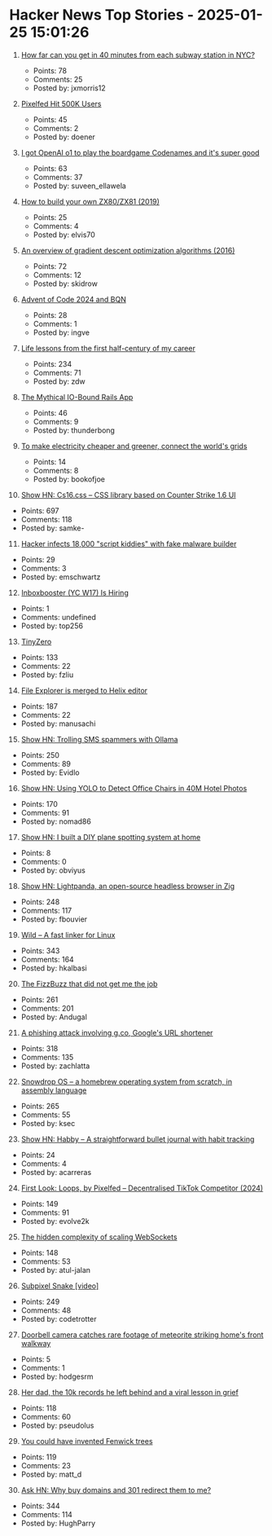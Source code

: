# Hacker News Top Stories - 2025-01-25 15:01:26

1. [How far can you get in 40 minutes from each subway station in NYC?](https://subwaysheds.com/#11.27/40.7427/-73.9869)
   - Points: 78
   - Comments: 25
   - Posted by: jxmorris12

2. [Pixelfed Hit 500K Users](https://fedidb.org/software/pixelfed)
   - Points: 45
   - Comments: 2
   - Posted by: doener

3. [I got OpenAI o1 to play the boardgame Codenames and it's super good](https://suveenellawela.com/thoughts/codenames-ai)
   - Points: 63
   - Comments: 37
   - Posted by: suveen_ellawela

4. [How to build your own ZX80/ZX81 (2019)](http://searle.x10host.com/zx80/zx80.html)
   - Points: 25
   - Comments: 4
   - Posted by: elvis70

5. [An overview of gradient descent optimization algorithms (2016)](https://www.ruder.io/optimizing-gradient-descent/)
   - Points: 72
   - Comments: 12
   - Posted by: skidrow

6. [Advent of Code 2024 and BQN](https://nrk.neocities.org/articles/aoc24-bqn)
   - Points: 28
   - Comments: 1
   - Posted by: ingve

7. [Life lessons from the first half-century of my career](https://cacm.acm.org/opinion/life-lessons-from-the-first-half-century-of-my-career/)
   - Points: 234
   - Comments: 71
   - Posted by: zdw

8. [The Mythical IO-Bound Rails App](https://byroot.github.io/ruby/performance/2025/01/23/the-mythical-io-bound-rails-app.html)
   - Points: 46
   - Comments: 9
   - Posted by: thunderbong

9. [To make electricity cheaper and greener, connect the world's grids](https://www.economist.com/leaders/2025/01/23/to-make-electricity-cheaper-and-greener-connect-the-worlds-grids)
   - Points: 14
   - Comments: 8
   - Posted by: bookofjoe

10. [Show HN: Cs16.css – CSS library based on Counter Strike 1.6 UI](https://cs16.samke.me)
   - Points: 697
   - Comments: 118
   - Posted by: samke-

11. [Hacker infects 18,000 "script kiddies" with fake malware builder](https://www.bleepingcomputer.com/news/security/hacker-infects-18-000-script-kiddies-with-fake-malware-builder/)
   - Points: 29
   - Comments: 3
   - Posted by: emschwartz

12. [Inboxbooster (YC W17) Is Hiring](https://www.ycombinator.com/companies/inboxbooster/jobs/ci7Hwk0-jvm-bytecode-engineer-full-remote)
   - Points: 1
   - Comments: undefined
   - Posted by: top256

13. [TinyZero](https://github.com/Jiayi-Pan/TinyZero)
   - Points: 133
   - Comments: 22
   - Posted by: fzliu

14. [File Explorer is merged to Helix editor](https://github.com/helix-editor/helix/pull/11285)
   - Points: 187
   - Comments: 22
   - Posted by: manusachi

15. [Show HN: Trolling SMS spammers with Ollama](https://evan.widloski.com/software/sms_llm/)
   - Points: 250
   - Comments: 89
   - Posted by: Evidlo

16. [Show HN: Using YOLO to Detect Office Chairs in 40M Hotel Photos](undefined)
   - Points: 170
   - Comments: 91
   - Posted by: nomad86

17. [Show HN: I built a DIY plane spotting system at home](https://pilane.obviy.us/)
   - Points: 8
   - Comments: 0
   - Posted by: obviyus

18. [Show HN: Lightpanda, an open-source headless browser in Zig](https://github.com/lightpanda-io/browser)
   - Points: 248
   - Comments: 117
   - Posted by: fbouvier

19. [Wild – A fast linker for Linux](https://github.com/davidlattimore/wild)
   - Points: 343
   - Comments: 164
   - Posted by: hkalbasi

20. [The FizzBuzz that did not get me the job](https://kranga.notion.site/The-fizzbuzz-that-did-not-get-me-the-job-180e7c22ef3b80c3a386f7f8de720ac7)
   - Points: 261
   - Comments: 201
   - Posted by: Andugal

21. [A phishing attack involving g.co, Google's URL shortener](https://gist.github.com/zachlatta/f86317493654b550c689dc6509973aa4)
   - Points: 318
   - Comments: 135
   - Posted by: zachlatta

22. [Snowdrop OS – a homebrew operating system from scratch, in assembly language](http://sebastianmihai.com/snowdrop/)
   - Points: 265
   - Comments: 55
   - Posted by: ksec

23. [Show HN: Habby – A straightforward bullet journal with habit tracking](https://habby.day/)
   - Points: 24
   - Comments: 4
   - Posted by: acarreras

24. [First Look: Loops, by Pixelfed – Decentralised TikTok Competitor (2024)](https://wedistribute.org/2024/11/loops-early-look/)
   - Points: 149
   - Comments: 91
   - Posted by: evolve2k

25. [The hidden complexity of scaling WebSockets](https://composehq.com/blog/scaling-websockets-1-23-25)
   - Points: 148
   - Comments: 53
   - Posted by: atul-jalan

26. [Subpixel Snake [video]](https://www.youtube.com/watch?v=iDwganLjpW0)
   - Points: 249
   - Comments: 48
   - Posted by: codetrotter

27. [Doorbell camera catches rare footage of meteorite striking home's front walkway](https://www.cnn.com/2025/01/22/science/meteorite-strike-doorbell-camera/index.html)
   - Points: 5
   - Comments: 1
   - Posted by: hodgesrm

28. [Her dad, the 10k records he left behind and a viral lesson in grief](https://www.washingtonpost.com/style/2025/01/18/vinyl-albums-grief-music-healing/)
   - Points: 118
   - Comments: 60
   - Posted by: pseudolus

29. [You could have invented Fenwick trees](https://www.cambridge.org/core/journals/journal-of-functional-programming/article/you-could-have-invented-fenwick-trees/B4628279D4E54229CED97249E96F721D)
   - Points: 119
   - Comments: 23
   - Posted by: matt_d

30. [Ask HN: Why buy domains and 301 redirect them to me?](undefined)
   - Points: 344
   - Comments: 114
   - Posted by: HughParry

